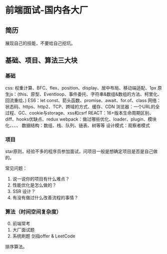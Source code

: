 # 前端面试-国内各大厂

## 简历
展现自己的技能，不要给自己挖坑。

## 基础、项目、算法三大块

### 基础

css: 权重计算、BFC、flex、position、display、居中布局、移动端适配、1px
原生js：(this、原型、Eventloop、事件委托、字符串&数组&数组的方法、柯里化、回流重绘、)
ES6：let const、箭头函数、promise、await、for.of、class
网络：状态码、https、http2、TCP、跨域的方式、缓存、CDN
浏览器：一个URL的全过程、GC、cookie与storage、xss和csrf
REACT：16+版本生命周期区别、diff、hooks优缺点、redux
webpack：做过哪些优化、loader、plugin、模块化、、、、
数据结构：数组、栈、队列、链表、树等等
设计模式：观察者模式

### 项目

star原则，经验不多的程序员参加面试，问项目一般是想确定项目是否是自己做的。

常见问题：
1. 说一说你的项目有什么难点？
2. 性能优化是怎么做的？
3. SSR 设计？
4. 有没有做过什么改善流程的事情？

### 算法（时间空间复杂度）

0. 前端常考
1. 大厂面试题
2. 系统刷题 剑指offer & LeetCode

排序算法。
